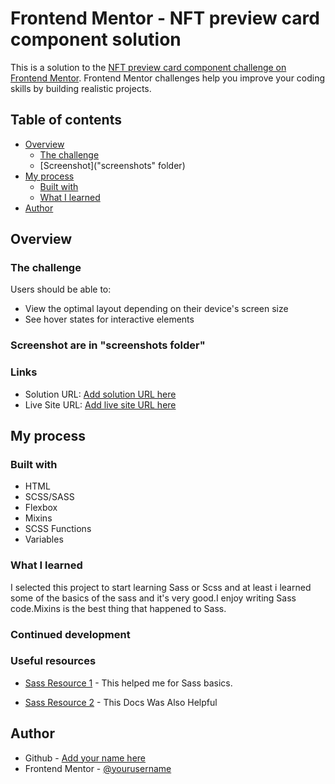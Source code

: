 # Frontend Mentor - NFT preview card component solution

This is a solution to the [NFT preview card component challenge on Frontend Mentor](https://www.frontendmentor.io/challenges/nft-preview-card-component-SbdUL_w0U). Frontend Mentor challenges help you improve your coding skills by building realistic projects. 

## Table of contents

- [Overview](#overview)
  - [The challenge](index.html)
  - [Screenshot]("screenshots" folder)
- [My process](#my-process)
  - [Built with](#HTML/SCSS)
  - [What I learned](#what-i-learned)
- [Author](#Mehemmed)

## Overview

### The challenge

Users should be able to:

- View the optimal layout depending on their device's screen size
- See hover states for interactive elements

### Screenshot are in "screenshots folder"

### Links

- Solution URL: [Add solution URL here](https://your-solution-url.com)
- Live Site URL: [Add live site URL here](https://your-live-site-url.com)

## My process

### Built with

- HTML
- SCSS/SASS
- Flexbox
- Mixins
- SCSS Functions
- Variables

### What I learned

I selected this project to start learning Sass or Scss and at least i learned some 
of the basics of the sass and it's very good.I enjoy writing Sass code.Mixins is the
best thing that happened to Sass.


### Continued development

### Useful resources

- [Sass Resource 1](https://www.youtube.com/watch?v=_a5j7KoflTs&t=1950s) - This helped me for Sass basics.

- [Sass Resource 2](https://sass-lang.com/documentation/values/maps) - This Docs Was Also Helpful

## Author

- Github - [Add your name here](https://github.com/Mehemmed77)
- Frontend Mentor - [@yourusername](https://www.frontendmentor.io/profile/Mehemmed77)

